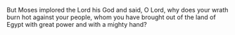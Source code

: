 But Moses implored the Lord his God and said, O Lord, why does your wrath burn hot against your people, whom you have brought out of the land of Egypt with great power and with a mighty hand?
